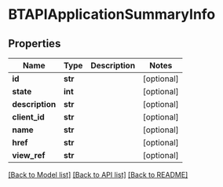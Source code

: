 # BTAPIApplicationSummaryInfo

## Properties
Name | Type | Description | Notes
------------ | ------------- | ------------- | -------------
**id** | **str** |  | [optional] 
**state** | **int** |  | [optional] 
**description** | **str** |  | [optional] 
**client_id** | **str** |  | [optional] 
**name** | **str** |  | [optional] 
**href** | **str** |  | [optional] 
**view_ref** | **str** |  | [optional] 

[[Back to Model list]](../README.md#documentation-for-models) [[Back to API list]](../README.md#documentation-for-api-endpoints) [[Back to README]](../README.md)


